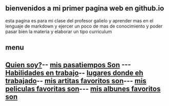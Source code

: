 ## bienvenidos a mi primer pagina web en github.io
esta pagina es para mi clase del profesor galielo y aprender mas en el lenguaje de markdown y ejercer un poco de mas de conocimiento y poder pasar bien la materia 
y elaborar un tipo curriculum 

## menu 
## [Quien soy?](./quiensoy.md)-- [mis pasatiempos Son](./pasatiempos.md) ---[Habilidades en trabajo](./experiencia.md)-- [lugares donde eh trabajado](./lugares.md)-- [mis artitas favoritos son](./artistas.md)--- [mis peliculas favoritas son](./peliculas.md)--- [mis albunes favoritos son](./álbumes.md) 

























